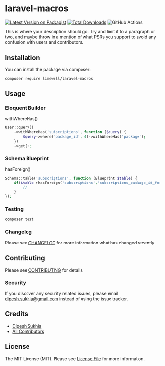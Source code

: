 # laravel-macros

[![Latest Version on Packagist](https://img.shields.io/packagist/v/limewell/laravel-macros.svg?style=flat-square)](https://packagist.org/packages/limewell/laravel-macros)
[![Total Downloads](https://img.shields.io/packagist/dt/limewell/laravel-macros.svg?style=flat-square)](https://packagist.org/packages/limewell/laravel-macros)
![GitHub Actions](https://github.com/limewell/laravel-macros/actions/workflows/main.yml/badge.svg)

This is where your description should go. Try and limit it to a paragraph or two, and maybe throw in a mention of what PSRs you support to avoid any confusion with users and contributors.

## Installation

You can install the package via composer:

```bash
composer require limewell/laravel-macros
```

## Usage

### Eloquent Builder
withWhereHas()
```php
User::query()
    ->withWhereHas('subscriptions', function ($query) {
        $query->where('package_id', 4)->withWhereHas('package');
    })
    ->get();
```
### Schema Blueprint
hasForeign()
```php
Schema::table('subscriptions', function (Blueprint $table) {
    if($table->hasForeign('subscriptions','subscriptions_package_id_foreign')){
        //
    }
});
```

### Testing

```bash
composer test
```

### Changelog

Please see [CHANGELOG](CHANGELOG.md) for more information what has changed recently.

## Contributing

Please see [CONTRIBUTING](CONTRIBUTING.md) for details.

### Security

If you discover any security related issues, please email dipesh.sukhia@gmail.com instead of using the issue tracker.

## Credits

-   [Dipesh Sukhia](https://github.com/limewell)
-   [All Contributors](../../contributors)

## License

The MIT License (MIT). Please see [License File](LICENSE.md) for more information.
